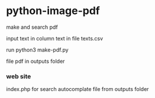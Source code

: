 # python-image-pdf
make and search pdf

input text in column text in file texts.csv 

run python3 make-pdf.py 

file pdf in outputs folder

### web site

index.php for search autocomplate file from outputs folder
